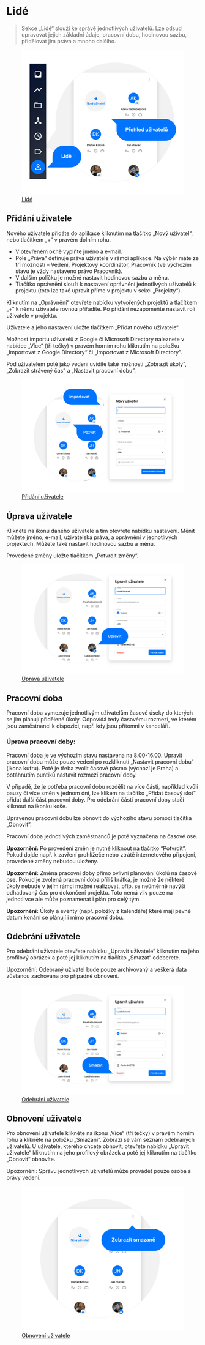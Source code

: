 # Lidé

> Sekce „Lidé“ slouží ke správě jednotlivých uživatelů. Lze odsud upravovat jejich základní údaje, pracovní dobu, hodinovou sazbu, přidělovat jim práva a mnoho dalšího.

<figure>
	<a href="../../assets/images/lide.jpg" title="Lidé" class="glightbox">
		<img loading="lazy" src="../../assets/images/lide.jpg" alt="Lidé" />
		<figcaption>Lidé</figcaption>
	</a>
</figure>

## Přidání uživatele
Nového uživatele přidáte do aplikace kliknutím na tlačítko „Nový uživatel“, nebo tlačítkem „+“ v pravém dolním rohu.

- V otevřeném okně vyplňte jméno a e-mail.
- Pole „Práva“ definuje práva uživatele v rámci aplikace. Na výběr máte ze tří možností – Vedení, Projektový koordinátor, Pracovník (ve výchozím stavu je vždy nastaveno právo Pracovník).
- V dalším políčku je možné nastavit hodinovou sazbu a měnu.
- Tlačítko oprávnění slouží k nastavení oprávnění jednotlivých uživatelů k projektu (toto lze také upravit přímo v projektu v sekci „Projekty“).

Kliknutím na „Oprávnění“ otevřete nabídku vytvořených projektů a tlačítkem „+“ k němu uživatele rovnou přiřadíte. Po přidání nezapomeňte nastavit roli uživatele v projektu.

Uživatele a jeho nastavení uložte tlačítkem „Přidat nového uživatele“.

Možnost importu uživatelů z Google či Microsoft Directory naleznete v nabídce „Více“ (tři tečky) v pravém horním rohu kliknutím na položku „Importovat z Google Directory“ či „Importovat z Microsoft Directory”.

Pod uživatelem poté jako vedení uvidíte také možnosti „Zobrazit úkoly”, „Zobrazit strávený čas” a „Nastavit pracovní dobu”.

<figure>
	<a href="../../assets/images/lide-pridani-uzivatele.jpg" title="Přidání uživatele" class="glightbox">
		<img loading="lazy" src="../../assets/images/lide-pridani-uzivatele.jpg" alt="Přidání uživatele" />
		<figcaption>Přidání uživatele</figcaption>
	</a>
</figure>

## Úprava uživatele
Klikněte na ikonu daného uživatele a tím otevřete nabídku nastavení. Měnit můžete jméno, e-mail, uživatelská práva, a oprávnění v jednotlivých projektech. Můžete také nastavit hodinovou sazbu a měnu.

Provedené změny uložte tlačítkem „Potvrdit změny“.

<figure>
	<a href="../../assets/images/lide-uprava-uzivatele.jpg" title="Úprava uživatele" class="glightbox">
		<img loading="lazy" src="../../assets/images/lide-uprava-uzivatele.jpg" alt="Úprava uživatele" />
		<figcaption>Úprava uživatele</figcaption>
	</a>
</figure>

## Pracovní doba
Pracovní doba vymezuje jednotlivým uživatelům časové úseky do kterých se jim plánují přidělené úkoly. Odpovídá tedy časovému rozmezí, ve kterém jsou zaměstnanci k dispozici, např. kdy jsou přítomni v kanceláři.

### Úprava pracovní doby:
Pracovní doba je ve výchozím stavu nastavena na 8.00-16.00. Upravit pracovní dobu může pouze vedení po rozkliknutí „Nastavit pracovní dobu“ (ikona kufru). Poté je třeba zvolit časové pásmo (výchozí je Praha) a potáhnutím puntíků nastavit rozmezí pracovní doby.

V případě, že je potřeba pracovní dobu rozdělit na více částí, například kvůli pauzy či více směn v jednom dni, lze klikem na tlačítko „Přidat časový slot” přidat další část pracovní doby. Pro odebrání části pracovní doby stačí kliknout na ikonku koše.

Upravenou pracovní dobu lze obnovit do výchozího stavu pomocí tlačítka „Obnovit”.

Pracovní doba jednotlivých zaměstnanců je poté vyznačena na časové ose.

**Upozornění:** Po provedení změn je nutné kliknout na tlačítko “Potvrdit”. Pokud dojde např. k zavření prohlížeče nebo ztrátě internetového připojení, provedené změny nebudou uloženy.

**Upozornění:** Změna pracovní doby přímo ovlivní plánování úkolů na časové ose. Pokud je zvolená pracovní doba příliš krátká, je možné že některé úkoly nebude v jejím rámci možné realizovat, příp. se neúměrně navýší odhadovaný čas pro dokončení projektu. Toto nemá vliv pouze na jednotlivce ale může poznamenat i plán pro celý tým.

**Upozornění:** Úkoly a eventy (např. položky z kalendáře) které mají pevné datum konání se plánují i mimo pracovní dobu.

## Odebrání uživatele
Pro odebrání uživatele otevřete nabídku „Upravit uživatele“ kliknutím na jeho profilový obrázek a poté jej kliknutím na tlačítko „Smazat“ odeberete.

Upozornění: Odebraný uživatel bude pouze archivovaný a veškerá data zůstanou zachována pro případné obnovení.

<figure>
	<a href="../../assets/images/lide-odebrani-uzivatele.jpg" title="Odebrání uživatele" class="glightbox">
		<img loading="lazy" src="../../assets/images/lide-odebrani-uzivatele.jpg" alt="Odebrání uživatele" />
		<figcaption>Odebrání uživatele</figcaption>
	</a>
</figure>

## Obnovení uživatele
Pro obnovení uživatele klikněte na ikonu „Více“ (tři tečky) v pravém horním rohu a klikněte na položku „Smazaní“. Zobrazí se vám seznam odebraných uživatelů. U uživatele, kterého chcete obnovit, otevřete nabídku „Upravit uživatele“ kliknutím na jeho profilový obrázek a poté jej kliknutím na tlačítko „Obnovit“ obnovíte.

Upozornění: Správu jednotlivých uživatelů může provádět pouze osoba s právy vedení.

<figure>
	<a href="../../assets/images/lide-obnoveni-uzivatele.jpg" title="Obnovení uživatele" class="glightbox">
		<img loading="lazy" src="../../assets/images/lide-obnoveni-uzivatele.jpg" alt="Obnovení uživatele" />
		<figcaption>Obnovení uživatele</figcaption>
	</a>
</figure>